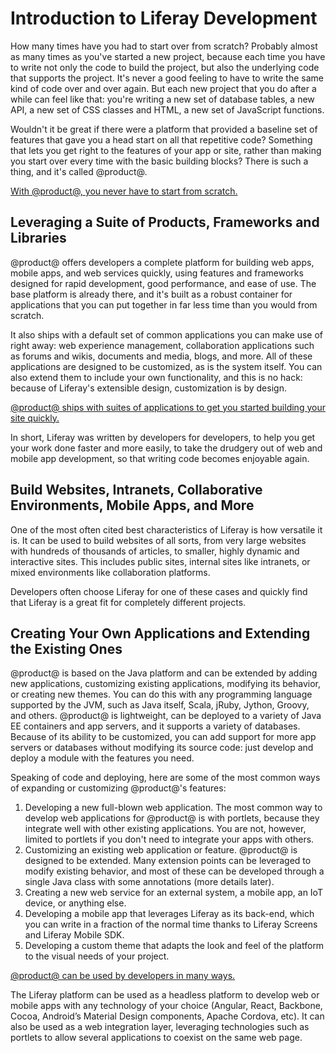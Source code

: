 # Introduction to Liferay Development

How many times have you had to start over from scratch? Probably almost as many
times as you've started a new project, because each time you have to write not
only the code to build the project, but also the underlying code that supports
the project. It's never a good feeling to have to write the same kind of code
over and over again. But each new project that you do after a while can feel
like that: you're writing a new set of database tables, a new API, a new set of
CSS classes and HTML, a new set of JavaScript functions.

Wouldn't it be great if there were a platform that provided a baseline set of
features that gave you a head start on all that repetitive code? Something that
lets you get right to the features of your app or site, rather than making you
start over every time with the basic building blocks? There is such a thing, and
it's called @product@.

[With @product@, you never have to start from scratch.](../../images/dont-start-from-scratch.png)

## Leveraging a Suite of Products, Frameworks and Libraries

@product@ offers developers a complete platform for building web apps, mobile
apps, and web services quickly, using features and frameworks designed for rapid
development, good performance, and ease of use. The base platform is already
there, and it's built as a robust container for applications that you can put
together in far less time than you would from scratch.

It also ships with a default set of common applications you can make use of
right away: web experience management, collaboration applications such as forums
and wikis, documents and media, blogs, and more. All of these applications are
designed to be customized, as is the system itself. You can also extend them to
include your own functionality, and this is no hack: because of Liferay's
extensible design, customization is by design.

[@product@ ships with suites of applications to get you started building your site quickly.](../../images/liferay-suites.png)

In short, Liferay was written by developers for developers, to help you get your
work done faster and more easily, to take the drudgery out of web and mobile app
development, so that writing code becomes enjoyable again.

## Build Websites, Intranets, Collaborative Environments, Mobile Apps, and More

One of the most often cited best characteristics of Liferay is how versatile it
is. It can be used to build websites of all sorts, from very large websites with
hundreds of thousands of articles, to smaller, highly dynamic and interactive
sites. This includes public sites, internal sites like intranets, or mixed
environments like collaboration platforms.

<!-- Collection of screenshots from Marketing --> 

Developers often choose Liferay for one of these cases and quickly find that
Liferay is a great fit for completely different projects.

## Creating Your Own Applications and Extending the Existing Ones

@product@ is based on the Java platform and can be extended by adding new
applications, customizing existing applications, modifying its behavior, or
creating new themes. You can do this with any programming language supported by
the JVM, such as Java itself, Scala, jRuby, Jython, Groovy, and others.
@product@ is lightweight, can be deployed to a variety of Java EE containers and
app servers, and it supports a variety of databases. Because of its ability to
be customized, you can add support for more app servers or databases without
modifying its source code: just develop and deploy a module with the features
you need.

Speaking of code and deploying, here are some of the most common ways of
expanding or customizing @product@'s features:

1.  Developing a new full-blown web application. The most common way to develop
    web applications for @product@ is with portlets, because they integrate well
    with other existing applications. You are not, however, limited to portlets
    if you don't need to integrate your apps with others.
2.  Customizing an existing web application or feature. @product@ is designed to
    be extended. Many extension points can be leveraged to modify existing
    behavior, and most of these can be developed through a single Java class
    with some annotations (more details later).
3.  Creating a new web service for an external system, a mobile app, an IoT
    device, or anything else.
4.  Developing a mobile app that leverages Liferay as its back-end, which you can
    write in a fraction of the normal time thanks to Liferay Screens and Liferay
    Mobile SDK.
5.  Developing a custom theme that adapts the look and feel of the platform to
    the visual needs of your project.

[@product@ can be used by developers in many ways.](../../images/liferay-developer-roles-diagram.png)

The Liferay platform can be used as a headless platform to develop web or mobile
apps with any technology of your choice (Angular, React, Backbone, Cocoa,
Android’s Material Design components, Apache Cordova, etc). It can also be used
as a web integration layer, leveraging technologies such as portlets to allow
several applications to coexist on the same web page.
